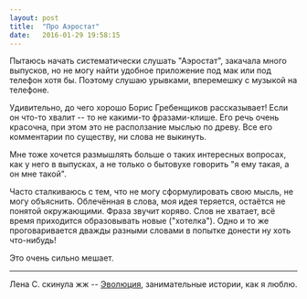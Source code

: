 ```yaml
---
layout: post
title:  "Про Аэростат"
date:   2016-01-29 19:58:15
---
```


Пытаюсь начать систематически слушать "Аэростат", закачала много выпусков, но не могу найти удобное приложение под мак или под телефон хотя бы.
Поэтому слушаю урывками, вперемешку с музыкой на телефоне.

Удивительно, до чего хорошо Борис Гребенщиков рассказывает! Если он что-то хвалит -- то не какими-то фразами-клише. Его речь очень красочна, при этом это не расползание мыслью по древу. Все его комментарии по существу, ни слова не выкинуть.

Мне тоже хочется размышлять больше о таких интересных вопросах, как у него в выпусках, а не только о бытовухе говорить "я ему такая, а он мне такой".

Часто сталкиваюсь с тем, что не могу сформулировать свою мысль, не могу объяснить. Облечённая в слова, моя идея теряется, остаётся не понятой окружающими. Фраза звучит коряво. Слов не хватает, всё время приходится образовывать новые ("хотелка"). Одно и то же проговаривается дважды разными словами в попытке донести ну хоть что-нибудь!

Это очень сильно мешает.

***

Лена С. скинула жж -- [Эволюция](http://evo-lutio.livejournal.com), занимательные истории, как я люблю.




